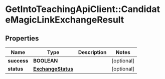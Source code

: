 # GetIntoTeachingApiClient::CandidateMagicLinkExchangeResult

## Properties
Name | Type | Description | Notes
------------ | ------------- | ------------- | -------------
**success** | **BOOLEAN** |  | [optional] 
**status** | [**ExchangeStatus**](ExchangeStatus.md) |  | [optional] 


